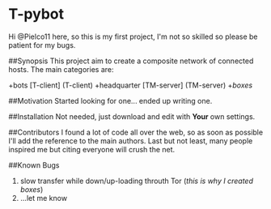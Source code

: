 # T-pybot

Hi @Pielco11 here,
so this is my first project, I'm not so skilled so please be patient for my bugs.

##Synopsis
This project aim to create a composite network of connected hosts. The main categories are:

+bots [T-client] (T-client)
+headquarter [TM-server] (TM-server)
+*boxes*

##Motivation
Started looking for one... ended up writing one.

##Installation
Not needed, just download and edit with **Your** own settings.

##Contributors
I found a lot of code all over the web, so as soon as possible I'll add the reference to the main authors.
Last but not least, many people inspired me but citing everyone will crush the net.

##Known Bugs
1) slow transfer while down/up-loading throuth Tor (*this is why I created boxes*)
2) ...let me know 
